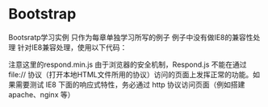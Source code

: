 # Bootstrap
Bootsratp学习实例
只作为每章单独学习所写的例子
例子中没有做IE8的兼容性处理
针对IE8兼容处理，使用以下代码：
<!--[if lt IE 9]>
<script src="https://cdn.bootcss.com/html5shiv/3.7.3/html5shiv.min.js"></script>
<script src="https://cdn.bootcss.com/respond.js/1.4.2/respond.min.js"></script>
<![endif]-->

注意这里的respond.min.js
由于浏览器的安全机制，Respond.js 不能在通过 file:// 协议（打开本地HTML文件所用的协议）访问的页面上发挥正常的功能。如果需要测试 IE8 下面的响应式特性，务必通过 http 协议访问页面（例如搭建 apache、nginx 等）



